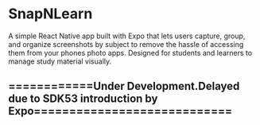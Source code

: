 # SnapNLearn
A simple React Native app built with Expo that lets users capture, group, and organize screenshots by subject to remove the hassle of accessing them from your phones photo apps. Designed for students and learners to manage study material visually. 

## ============Under Development.Delayed due to SDK53 introduction by Expo============================

